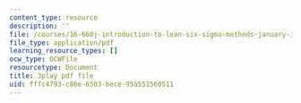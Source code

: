 ```yaml
---
content_type: resource
description: ''
file: /courses/16-660j-introduction-to-lean-six-sigma-methods-january-iap-2012/fffc4793c86e6503bece95a551560511_c6-ybCfU6Zc.pdf
file_type: application/pdf
learning_resource_types: []
ocw_type: OCWFile
resourcetype: Document
title: 3play pdf file
uid: fffc4793-c86e-6503-bece-95a551560511
---
```

